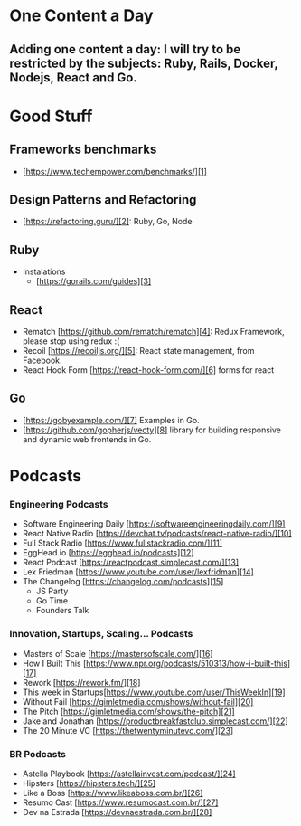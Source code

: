 # One Content a Day
## Adding one content a day: I will try to be restricted by the subjects: Ruby, Rails, Docker, Nodejs, React and Go.

# Good Stuff

## Frameworks benchmarks
- [https://www.techempower.com/benchmarks/][1]

## Design Patterns and Refactoring
- [https://refactoring.guru/][2]: Ruby, Go, Node

## Ruby
- Instalations
	- [https://gorails.com/guides][3]

## React
- Rematch [https://github.com/rematch/rematch][4]: Redux Framework, please stop using redux :( 
- Recoil [https://recoiljs.org/][5]: React state management, from Facebook.
- React Hook Form [https://react-hook-form.com/][6] forms for react

## Go
- [https://gobyexample.com/][7] Examples in Go.
- [https://github.com/gopherjs/vecty][8]  library for building responsive and dynamic web frontends in Go.

# Podcasts

### Engineering Podcasts
- Software Engineering Daily [https://softwareengineeringdaily.com/][9]
- React Native Radio [https://devchat.tv/podcasts/react-native-radio/][10]
- Full Stack Radio [https://www.fullstackradio.com/][11]
- EggHead.io [https://egghead.io/podcasts][12]
- React Podcast [https://reactpodcast.simplecast.com/][13]
- Lex Friedman [https://www.youtube.com/user/lexfridman][14]
- The Changelog [https://changelog.com/podcasts][15]
	- JS Party
	- Go Time
	- Founders Talk

### Innovation, Startups, Scaling… Podcasts
- Masters of Scale [https://mastersofscale.com/][16]
- How I Built This [https://www.npr.org/podcasts/510313/how-i-built-this][17]
- Rework [https://rework.fm/][18]
- This week in Startups[https://www.youtube.com/user/ThisWeekIn][19]
- Without Fail [https://gimletmedia.com/shows/without-fail][20]
- The Pitch [https://gimletmedia.com/shows/the-pitch][21]
- Jake and Jonathan [https://productbreakfastclub.simplecast.com/][22]
- The 20 Minute VC [https://thetwentyminutevc.com/][23]

### BR Podcasts
- Astella Playbook [https://astellainvest.com/podcast/][24]
- Hipsters [https://hipsters.tech/][25]
- Like a Boss [https://www.likeaboss.com.br/][26]
- Resumo Cast [https://www.resumocast.com.br/][27]
- Dev na Estrada [https://devnaestrada.com.br/][28]

[1]:	https://www.techempower.com/benchmarks/
[2]:	https://refactoring.guru/
[3]:	https://gorails.com/guides
[4]:	https://github.com/rematch/rematch
[5]:	https://recoiljs.org/
[6]:	https://react-hook-form.com/
[7]:	https://gobyexample.com/
[8]:	https://github.com/gopherjs/vecty
[9]:	https://softwareengineeringdaily.com/
[10]:	https://devchat.tv/podcasts/react-native-radio/
[11]:	https://www.fullstackradio.com/
[12]:	https://egghead.io/podcasts
[13]:	https://reactpodcast.simplecast.com/
[14]:	https://www.youtube.com/user/lexfridman
[15]:	https://changelog.com/podcasts
[16]:	https://mastersofscale.com/
[17]:	https://www.npr.org/podcasts/510313/how-i-built-this
[18]:	https://rework.fm/
[19]:	https://www.youtube.com/user/ThisWeekIn
[20]:	https://gimletmedia.com/shows/without-fail
[21]:	https://gimletmedia.com/shows/the-pitch
[22]:	https://productbreakfastclub.simplecast.com/
[23]:	https://thetwentyminutevc.com/
[24]:	https://astellainvest.com/podcast/
[25]:	https://hipsters.tech/
[26]:	https://www.likeaboss.com.br/
[27]:	https://www.resumocast.com.br/
[28]:	https://devnaestrada.com.br/